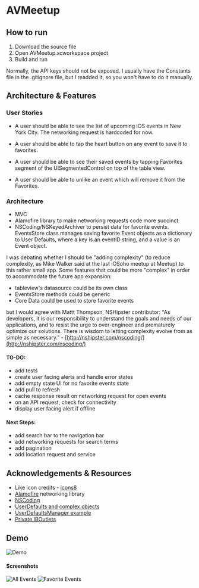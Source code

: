 # AVMeetup

## How to run 

1. Download the source file 
2. Open AVMeetup.xcworkspace project 
3. Build and run 

Normally, the API keys should not be exposed. I usually have the Constants file in the .gitignore file, but I readded it, so you won't have to do it manually. 

## Architecture & Features 

### User Stories 

- A user should be able to see the list of upcoming iOS events in New York City. The networking request is hardcoded for now. 

- A user should be able to tap the heart button on any event to save it to favorites. 

- A user should be able to see their saved events by tapping Favorites segment of the UISegmentedControl on top of the table view. 

- A user should be able to unlike an event which will remove it from the Favorites. 

### Architecture 

- MVC
- Alamofire library to make networking requests code more succinct 
- NSCoding/NSKeyedArchiver to persist data for favorite events. EventsStore class manages saving favorite Event objects as a dictionary to User Defaults, where a key is an eventID string, and a value is an Event object. 

I was debating whether I should be "adding complexity" (to reduce complexity, as Mike Walker said at the last iOSoho meetup at Meetup) to this rather small app. Some features that could be more "complex" in order to accommodate the future app expansion:   
- tableview's datasource could be its own class 
- EventsStore methods could be generic
- Core Data could be used to store favorite events 

but I would agree with Mattt Thompson, NSHipster contributor: "As developers, it is our responsibility to understand the goals and needs of our applications, and to resist the urge to over-engineer and prematurely optimize our solutions. There is wisdom to letting complexity evolve from as simple as necessary." - [http://nshipster.com/nscoding/](http://nshipster.com/nscoding/)


#### TO-DO: 

- add tests 
- create user facing alerts and handle error states
- add empty state UI for no favorite events state 
- add pull to refresh
- cache response result on networking request for open events 
- on an API request, check for connectivity 
- display user facing alert if offline

#### Next Steps: 

- add search bar to the navigation bar 
- add networking requests for search terms   
- add pagination 
- add location request and service 


## Acknowledgements & Resources

- Like icon credits - [icons8](https://icons8.com/web-app/87/Like)
- [Alamofire](https://github.com/Alamofire/Alamofire) networking library
- [NSCoding](http://nshipster.com/nscoding/)
- [UserDefaults and complex objects](https://www.codementor.io/brettr/tutorials/persisting-data-with-nsuserdefaults-and-complex-objects-du107m6ja)
- [UserDefaultsManager example](https://github.com/imk2o/UICatalog/blob/f040bd07a7de4a4b8df784c0c4444436b04ed813/UICatalog/Misc/UserDefaultsManager.swift)
- [Private IBOutlets](https://www.natashatherobot.com/swift-iboutlets-private/)

## Demo 

![Demo](https://github.com/ayunav/AVMeetup/blob/master/AVMeetupAppDemo.gif)

#### Screenshots 

![All Events](https://github.com/ayunav/AVMeetup/blob/master/Screenshots/All_Events_Screenshot.png)
![Favorite Events](https://github.com/ayunav/AVMeetup/blob/master/Screenshots/Favorite_Events_Screenshot.png)
